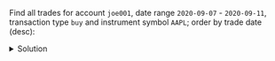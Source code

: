 Find all trades for account `joe001`, date range `2020-09-07` - `2020-09-11`, transaction type `buy` and instrument symbol `AAPL`; order by trade date (desc):

<details>
  <summary>Solution</summary>
```
SELECT account, 
       TODATE(DATEOF(trade_id)) AS date, 
       trade_id, type, symbol,
       shares, price, amount 
FROM trades_by_a_std
WHERE account = 'joe001'
  AND symbol = 'AAPL'
  AND type = 'buy'
  AND trade_id > maxTimeuuid('2020-09-07')
  AND trade_id < minTimeuuid('2020-09-12');
```{{execute}}
</details>

